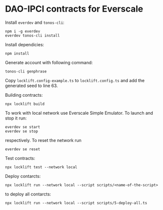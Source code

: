 # DAO-IPCI contracts for Everscale

Install `everdev` and `tonos-cli`:

```
npm i -g everdev
everdev tonos-cli install
```

Install dependicies:
```
npm install
```
Generate account with following command:
```
tonos-cli genphrase
```
Copy `locklift.config-example.ts` to `locklift.config.ts` and add the generated seed to line 63. 

Building contracts: 
```
npx locklift build
```
To work with local network use Everscale Simple Emulator. To launch and stop it run:

```
everdev se start
everdev se stop
```
respectively.
To reset the network run
```
everdev se reset
```

Test contracts:
```
npx locklift test --network local
```

Deploy contarcts:
```
npx locklift run --network local --script scripts/<name-of-the-script>
```
to deploy all contarcts:

```
npx locklift run --network local --script scripts/5-deploy-all.ts
```

